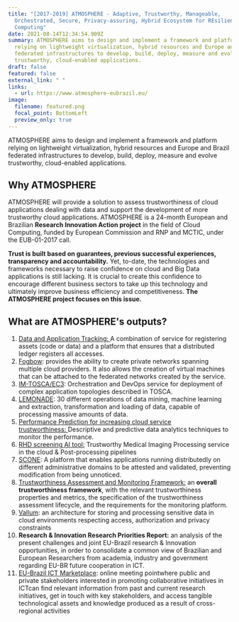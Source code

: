 ```yaml
---
title: "[2017-2019] ATMOSPHERE - Adaptive, Trustworthy, Manageable,
  Orchestrated, Secure, Privacy-assuring, Hybrid Ecosystem for REsilient Cloud
  Computing"
date: 2021-08-14T12:34:54.909Z
summary: ATMOSPHERE aims to design and implement a framework and platform
  relying on lightweight virtualization, hybrid resources and Europe and Brazil
  federated infrastructures to develop, build, deploy, measure and evolve
  trustworthy, cloud-enabled applications.
draft: false
featured: false
external_link: " "
links:
  - url: https://www.atmosphere-eubrazil.eu/
image:
  filename: featured.png
  focal_point: BottomLeft
  preview_only: true
---
```

<!--StartFragment-->

ATMOSPHERE aims to design and implement a framework and platform relying on lightweight virtualization, hybrid resources and Europe and Brazil federated infrastructures to develop, build, deploy, measure and evolve trustworthy, cloud-enabled applications.

## **Why ATMOSPHERE**

ATMOSPHERE will provide a solution to assess trustworthiness of cloud applications dealing with data and support the development of more trustworthy cloud applications. ATMOSPHERE is a 24-month European and Brazilian **Research Innovation Action project** in the field of Cloud Computing, funded by European Commission and RNP and MCTIC, under the EUB-01-2017 call.

**Trust is built based on guarantees, previous successful experiences, transparency and accountability.** Yet, to-date, the technologies and frameworks necessary to raise confidence on cloud and Big Data applications is still lacking. It is crucial to create this confidence to encourage different business sectors to take up this technology and ultimately improve business efficiency and competitiveness. **The ATMOSPHERE project focuses on this issue.**

## **What are ATMOSPHERE's outputs?**

1. [Data and Application Tracking: ](https://www.atmosphere-eubrazil.eu/data-and-application-tracking "Data and Application Tracking")A combination of service for registering assets (code or data) and a platform that ensures that a distributed ledger registers all accesses.
2. [Fogbow](https://www.atmosphere-eubrazil.eu/fogbow): provides the ability to create private networks spanning multiple cloud providers. It also allows the creation of virtual machines that can be attached to the federated networks created by the service.
3. [IM-TOSCA/EC3](https://www.atmosphere-eubrazil.eu/im-toscaec3): Orchestration and DevOps service for deployment of complex application topologies described in TOSCA.
4. [LEMONADE](https://www.atmosphere-eubrazil.eu/lemonade-trustworthy-data-processing-services-and-development-library): 30 different operations of data mining, machine learning and extraction, transformation and loading of data, capable of processing massive amounts of data.
5. [Performance Prediction for increasing cloud service trustworthiness: ](https://www.atmosphere-eubrazil.eu/performance-prediction-increasing-cloud-service-trustworthiness "Performance Prediction for increasing cloud service trustworthiness")Descriptive and predictive data analytics techniques to monitor the performance.
6. [RHD screening AI tool:](https://www.atmosphere-eubrazil.eu/rhd-screening-ai-tool "RHD screening AI tool") Trustworthy Medical Imaging Processing service in the cloud & Post-processing pipelines
7. [SCONE](https://www.atmosphere-eubrazil.eu/scone-secure-container-orchestration): A platform that enables applications running distributedly on different administrative domains to be attested and validated, preventing modification from being unnoticed.
8. [Trustworthiness Assessment and Monitoring Framework:](https://www.atmosphere-eubrazil.eu/trustworthiness-assessment-and-monitoring-framework "Trustworthiness Assessment and Monitoring Framework ") an **overall trustworthiness framework**, with the relevant trustworthiness properties and metrics, the specification of the trustworthiness assessment lifecycle, and the requirements for the monitoring platform.
9. [Vallum](https://www.atmosphere-eubrazil.eu/vallum-privacy-confidentiality-and-access-rights-hostile-environments): an architecture for storing and processing sensitive data in cloud environments respecting access, authorization and privacy constraints
10. **Research & Innovation Research Priorities Report:** an analysis of the present challenges and joint EU-Brazil research & Innovation opportunities, in order to consolidate a common view of Brazilian and European Researchers from academia, industry and government regarding EU-BR future cooperation in ICT.
11. [EU-Brazil ICT Marketplace](https://www.atmosphere-eubrazil.eu/eu-br-marketplace): online meeting pointwhere public and private stakeholders interested in promoting collaborative initiatives in ICTcan find relevant information from past and current research initiatives, get in touch with key stakeholders, and access tangible technological assets and knowledge produced as a result of cross-regional activities

<!--EndFragment-->